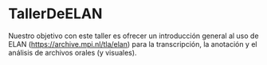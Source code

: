 # TallerDeELAN
Nuestro objetivo con este taller es ofrecer un introducción general al uso de ELAN (https://archive.mpi.nl/tla/elan) para la transcripción, la anotación y el análisis de archivos orales (y visuales). 
